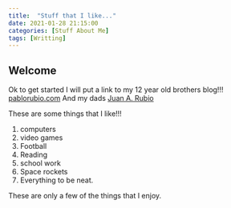 ```yaml
---
title:  "Stuff that I like..."
date: 2021-01-28 21:15:00
categories: [Stuff About Me]
tags: [Writting]
---
```


## Welcome
Ok to get started I will put a link to my 12 year old brothers blog!!!
[pablorubio.com](https://pablorubio.com/)
And my dads
[Juan A. Rubio](https://juanrubio.org/)

These are some things that I like!!!

1. computers
2. video games
3. Football
4. Reading
5. school work
6. Space rockets
7. Everything to be neat.

These are only a few of the things that I enjoy.
